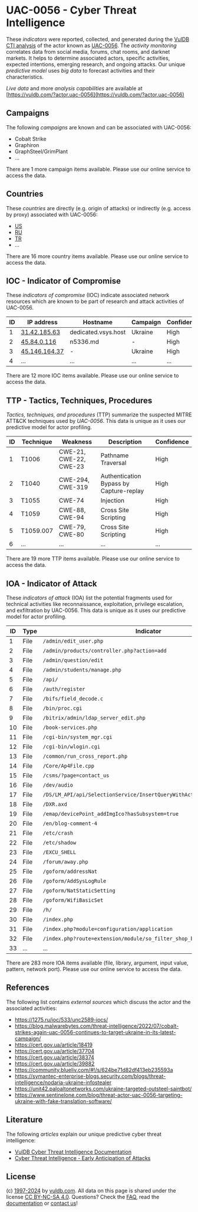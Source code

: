 # UAC-0056 - Cyber Threat Intelligence

These _indicators_ were reported, collected, and generated during the [VulDB CTI analysis](https://vuldb.com/?kb.cti) of the actor known as [UAC-0056](https://vuldb.com/?actor.uac-0056). The _activity monitoring_ correlates data from social media, forums, chat rooms, and darknet markets. It helps to determine associated actors, specific activities, expected intentions, emerging research, and ongoing attacks. Our unique _predictive model_ uses _big data_ to forecast activities and their characteristics.

_Live data_ and more _analysis capabilities_ are available at [https://vuldb.com/?actor.uac-0056](https://vuldb.com/?actor.uac-0056)

## Campaigns

The following _campaigns_ are known and can be associated with UAC-0056:

* Cobalt Strike
* Graphiron
* GraphSteel/GrimPlant
* ...

There are 1 more campaign items available. Please use our online service to access the data.

## Countries

These _countries_ are directly (e.g. origin of attacks) or indirectly (e.g. access by proxy) associated with UAC-0056:

* [US](https://vuldb.com/?country.us)
* [RU](https://vuldb.com/?country.ru)
* [TR](https://vuldb.com/?country.tr)
* ...

There are 16 more country items available. Please use our online service to access the data.

## IOC - Indicator of Compromise

These _indicators of compromise_ (IOC) indicate associated network resources which are known to be part of research and attack activities of UAC-0056.

ID | IP address | Hostname | Campaign | Confidence
-- | ---------- | -------- | -------- | ----------
1 | [31.42.185.63](https://vuldb.com/?ip.31.42.185.63) | dedicated.vsys.host | Ukraine | High
2 | [45.84.0.116](https://vuldb.com/?ip.45.84.0.116) | n5336.md | - | High
3 | [45.146.164.37](https://vuldb.com/?ip.45.146.164.37) | - | Ukraine | High
4 | ... | ... | ... | ...

There are 12 more IOC items available. Please use our online service to access the data.

## TTP - Tactics, Techniques, Procedures

_Tactics, techniques, and procedures_ (TTP) summarize the suspected MITRE ATT&CK techniques used by _UAC-0056_. This data is unique as it uses our predictive model for actor profiling.

ID | Technique | Weakness | Description | Confidence
-- | --------- | -------- | ----------- | ----------
1 | T1006 | CWE-21, CWE-22, CWE-23 | Pathname Traversal | High
2 | T1040 | CWE-294, CWE-319 | Authentication Bypass by Capture-replay | High
3 | T1055 | CWE-74 | Injection | High
4 | T1059 | CWE-88, CWE-94 | Cross Site Scripting | High
5 | T1059.007 | CWE-79, CWE-80 | Cross Site Scripting | High
6 | ... | ... | ... | ...

There are 19 more TTP items available. Please use our online service to access the data.

## IOA - Indicator of Attack

These _indicators of attack_ (IOA) list the potential fragments used for technical activities like reconnaissance, exploitation, privilege escalation, and exfiltration by UAC-0056. This data is unique as it uses our predictive model for actor profiling.

ID | Type | Indicator | Confidence
-- | ---- | --------- | ----------
1 | File | `/admin/edit_user.php` | High
2 | File | `/admin/products/controller.php?action=add` | High
3 | File | `/admin/question/edit` | High
4 | File | `/admin/students/manage.php` | High
5 | File | `/api/` | Low
6 | File | `/auth/register` | High
7 | File | `/bifs/field_decode.c` | High
8 | File | `/bin/proc.cgi` | High
9 | File | `/bitrix/admin/ldap_server_edit.php` | High
10 | File | `/book-services.php` | High
11 | File | `/cgi-bin/system_mgr.cgi` | High
12 | File | `/cgi-bin/wlogin.cgi` | High
13 | File | `/common/run_cross_report.php` | High
14 | File | `/Core/Ap4File.cpp` | High
15 | File | `/csms/?page=contact_us` | High
16 | File | `/dev/audio` | Medium
17 | File | `/DS/LM_API/api/SelectionService/InsertQueryWithActiveRelationsReturnId` | High
18 | File | `/DXR.axd` | Medium
19 | File | `/emap/devicePoint_addImgIco?hasSubsystem=true` | High
20 | File | `/en/blog-comment-4` | High
21 | File | `/etc/crash` | Medium
22 | File | `/etc/shadow` | Medium
23 | File | `/EXCU_SHELL` | Medium
24 | File | `/forum/away.php` | High
25 | File | `/goform/addressNat` | High
26 | File | `/goform/AddSysLogRule` | High
27 | File | `/goform/NatStaticSetting` | High
28 | File | `/goform/WifiBasicSet` | High
29 | File | `/h/` | Low
30 | File | `/index.php` | Medium
31 | File | `/index.php?module=configuration/application` | High
32 | File | `/index.php?route=extension/module/so_filter_shop_by/filter_data` | High
33 | ... | ... | ...

There are 283 more IOA items available (file, library, argument, input value, pattern, network port). Please use our online service to access the data.

## References

The following list contains _external sources_ which discuss the actor and the associated activities:

* https://1275.ru/ioc/533/unc2589-iocs/
* https://blog.malwarebytes.com/threat-intelligence/2022/07/cobalt-strikes-again-uac-0056-continues-to-target-ukraine-in-its-latest-campaign/
* https://cert.gov.ua/article/18419
* https://cert.gov.ua/article/37704
* https://cert.gov.ua/article/38374
* https://cert.gov.ua/article/39882
* https://community.blueliv.com/#!/s/624be71d82df413eb235593a
* https://symantec-enterprise-blogs.security.com/blogs/threat-intelligence/nodaria-ukraine-infostealer
* https://unit42.paloaltonetworks.com/ukraine-targeted-outsteel-saintbot/
* https://www.sentinelone.com/blog/threat-actor-uac-0056-targeting-ukraine-with-fake-translation-software/

## Literature

The following _articles_ explain our unique predictive cyber threat intelligence:

* [VulDB Cyber Threat Intelligence Documentation](https://vuldb.com/?kb.cti)
* [Cyber Threat Intelligence - Early Anticipation of Attacks](https://www.scip.ch/en/?labs.20201022)

## License

(c) [1997-2024](https://vuldb.com/?kb.changelog) by [vuldb.com](https://vuldb.com/?kb.about). All data on this page is shared under the license [CC BY-NC-SA 4.0](https://creativecommons.org/licenses/by-nc-sa/4.0/). Questions? Check the [FAQ](https://vuldb.com/?kb.faq), read the [documentation](https://vuldb.com/?kb) or [contact us](https://vuldb.com/?contact)!
